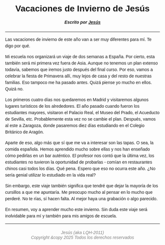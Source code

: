 # Vacaciones de Invierno de Jesús
##### *Escrito por [Jesús](https://lqh2011.com)*
***
Las vacaciones de invierno de este año van a ser muy diferentes para mí. Te digo por qué.

Mi escuela nos organizará un viaje de dos semanas a España. Por cierto, esta también será mi primera vez fuera de Asia. Aunque no tenemos un plan extenso todavía, sabemos que iremos justo después del final curso. Por eso, vamos a celebrar la fiesta de Primavera allí, muy lejos de casa y del resto de nuestras familias. Eso tampoco me ha pasado antes. Quizá piense yo mucho en ellos. Quizá no.

Los primeros cuatro días nos quedaremos en Madrid y visitaremos algunos lugares turísticos de los alrededores. El año pasado cuando fueron los estudiantes mayores, visitaron el Palacio Real, el Museo del Prado, el Acueducto de Sevilla, etc. Probablemente esta vez no se cambie el plan.
Después, vamos al este a Zaragoza, donde pasaremos diez días estudiando en el Colegio Británico de Aragón.

Aparte de eso, algo más que sí que me va a interesar son las tapas. O sea, la comida española. Hemos aprendido mucho sobre ellas y nos han enseñado cómo pedirlas en un bar auténtico. El profesor nos contó que la última vez, los estudiantes no tuvieron la oportunidad de probarlas - comían en restaurantes chinos casi todos los días. Qué pena. Espero que eso no ocurra este año. ¿No sería genial utilizar lo estudiado en la vida real?

Sin embargo, este viaje también significa que tendré que dejar la mayoría de los cursillos a que me apuntaría. Me preocupo mucho al pensar en lo mucho que perderé. No te rías, sí hacen falta. Al mejor haya una grabación o algo parecido.

En resumen, voy a aprender mucho este invierno. Sin duda este viaje será inolvidable para mí y también para mis amigos de escuela.

***
###### *Jesús (aka LQH-2011)<br>Copyright &copy 2025 Todos los derechos reservados*

<!-- Ja ja ja -->

<style>
* {font-family: Optima, sans-serif, serif;}
p {line-height: 1.5;}
h5, h6 {text-align: center;}
h6 {color: gray;}
#vacaciones-de-invierno-de-jesús {text-align: center;}
</style>
